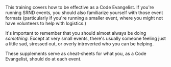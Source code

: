 This training covers how to be effective as a Code Evangelist. If you're running SRND events, you should also
familiarize yourself with those event formats (particularly if you're running a smaller event, where you might not have
volunteers to help with logistics.)

It's important to remember that you should almost always be doing _something._ Except at very small events, there's
usually someone feeling just a little sad, stressed out, or overly introverted who you can be helping.

These supplements serve as cheat-sheets for what you, as a Code Evangelist, should do at each event.
